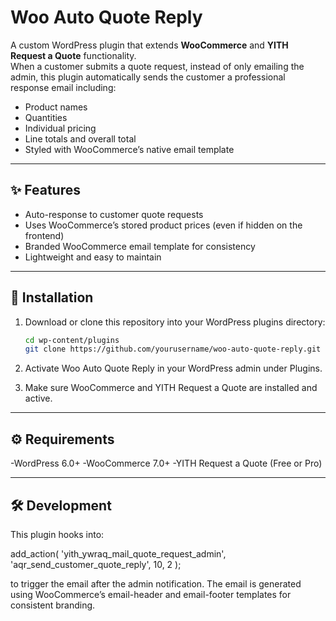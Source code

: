 # Woo Auto Quote Reply

A custom WordPress plugin that extends **WooCommerce** and **YITH Request a Quote** functionality.  
When a customer submits a quote request, instead of only emailing the admin, this plugin automatically sends the customer a professional response email including:

- Product names
- Quantities
- Individual pricing
- Line totals and overall total
- Styled with WooCommerce’s native email template

---

## ✨ Features
- Auto-response to customer quote requests  
- Uses WooCommerce’s stored product prices (even if hidden on the frontend)  
- Branded WooCommerce email template for consistency  
- Lightweight and easy to maintain  

---

## 📂 Installation
1. Download or clone this repository into your WordPress plugins directory:

   ```bash
   cd wp-content/plugins
   git clone https://github.com/yourusername/woo-auto-quote-reply.git
2. Activate Woo Auto Quote Reply in your WordPress admin under Plugins.
3. Make sure WooCommerce and YITH Request a Quote are installed and active.

---

## ⚙️ Requirements
-WordPress 6.0+
-WooCommerce 7.0+
-YITH Request a Quote (Free or Pro)

---

## 🛠️ Development
This plugin hooks into:

add_action( 'yith_ywraq_mail_quote_request_admin', 'aqr_send_customer_quote_reply', 10, 2 );

to trigger the email after the admin notification.
The email is generated using WooCommerce’s email-header and email-footer templates for consistent branding.
